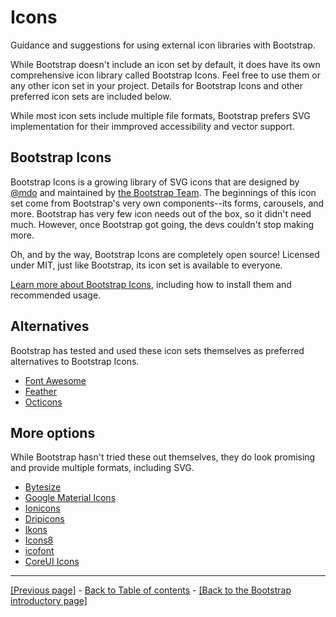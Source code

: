 # Icons

Guidance and suggestions for using external icon libraries with Bootstrap.

While Bootstrap doesn't include an icon set by default, it does have its own comprehensive icon library called Bootstrap Icons. Feel free to use them or any other icon set in your project. Details for Bootstrap Icons and other preferred icon sets are included below.

While most icon sets include multiple file formats, Bootstrap prefers SVG implementation for their immproved accessibility and vector support.

## Bootstrap Icons

Bootstrap Icons is a growing library of SVG icons that are designed by [@mdo](https://github.com/mdo) and maintained by [the Bootstrap Team](https://github.com/orgs/twbs/people). The beginnings of this icon set come from Bootstrap's very own components--its forms, carousels, and more. Bootstrap has very few icon needs out of the box, so it didn't need much. However, once Bootstrap got going, the devs couldn't stop making more.

Oh, and by the way, Bootstrap Icons are completely open source! Licensed under MIT, just like Bootstrap, its icon set is available to everyone.

[Learn more about Bootstrap Icons](https://icons.getbootstrap.com/), including how to install them and recommended usage.

## Alternatives

Bootstrap has tested and used these icon sets themselves as preferred alternatives to Bootstrap Icons.

* [Font Awesome](https://fontawesome.com/)
* [Feather](https://feathericons.com/)
* [Octicons](https://primer.style/octicons/)

## More options

While Bootstrap hasn't tried these out themselves, they do look promising and provide multiple formats, including SVG.

* [Bytesize](https://github.com/danklammer/bytesize-icons)
* [Google Material Icons](https://fonts.google.com/icons?selected=Material+Icons)
* [Ionicons](https://ionic.io/ionicons)
* [Dripicons](http://demo.amitjakhu.com/dripicons/)
* [Ikons](http://ikons.piotrkwiatkowski.co.uk/)
* [Icons8](https://icons8.com/)
* [icofont](https://icofont.com/)
* [CoreUI Icons](https://icons.coreui.io/)

<hr>

[[Previous page]](https://github.com/AndrewSRea/My_Learning_Port/tree/main/Bootstrap/Extend/Approach#approach) - [Back to Table of contents](https://github.com/AndrewSRea/My_Learning_Port/tree/main/Bootstrap/Extend#extend) - [[Back to the Bootstrap introductory page]](https://github.com/AndrewSRea/My_Learning_Port/tree/main/Bootstrap#bootstrap)